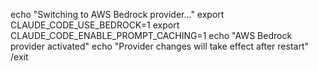 echo "Switching to AWS Bedrock provider..."
export CLAUDE_CODE_USE_BEDROCK=1
export CLAUDE_CODE_ENABLE_PROMPT_CACHING=1
echo "AWS Bedrock provider activated"
echo "Provider changes will take effect after restart"
/exit